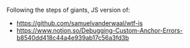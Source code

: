 
Following the steps of giants, JS version of:
* https://github.com/samuelvanderwaal/wtf-is
* https://www.notion.so/Debugging-Custom-Anchor-Errors-b8540dd418c44a4e939ab17c56a3fd3b



